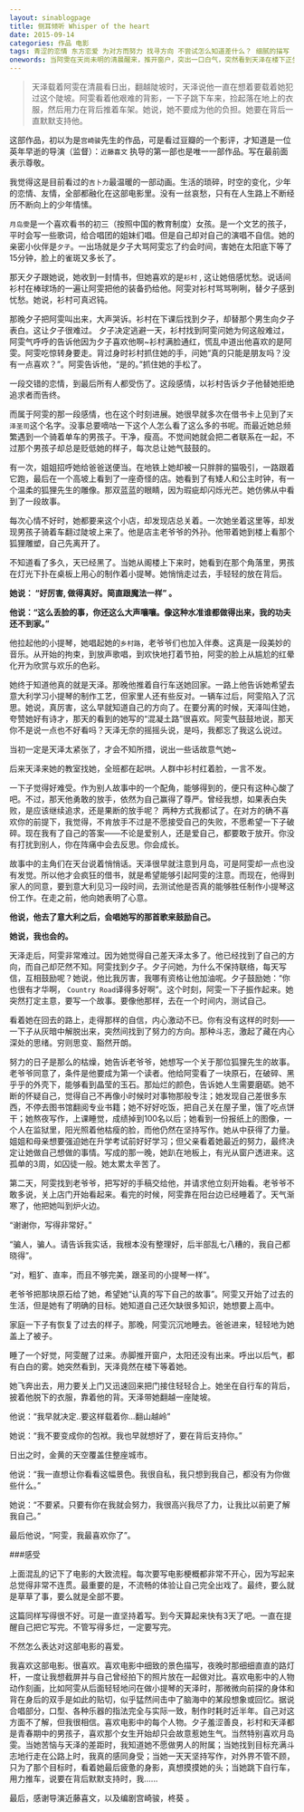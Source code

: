 ```yaml
---
layout: sinablogpage
title: 侧耳倾听 Whisper of the heart
date: 2015-09-14
categories: 作品 电影
tags: 青涩的恋情 东方恋爱 为对方而努力 找寻方向 不尝试怎么知道差什么？ 细腻的描写
onewords: 当阿雯在天尚未明的清晨醒来，推开窗户，突出一口白气，突然看到天泽在楼下正坐在自行车上向她忘来时，我想，这真的是梦吧。可是，这是真的啊~~
---
```

> 天泽载着阿雯在清晨看日出，翻越陡坡时，天泽说他一直在想着要载着她犯过这个陡坡。阿雯看着他艰难的背影，一下子跳下车来，捡起落在地上的衣服，然后用力在背后推着车架。她说，她不要成为他的负担。她要在背后一直默默支持他。


这部作品，初以为是`宫崎骏`先生的作品，可是看过豆瓣的一个影评，才知道是一位英年早逝的导演（监督）：`近藤喜文` 执导的第一部也是唯一一部作品。写在最前面表示尊敬。

我觉得这是目前看过的`吉卜力`最温暖的一部动画。生活的琐碎，时空的变化，少年的恋情、友情，全部都融化在这部电影里。没有一丝哀愁，只有在人生路上不断经历不断向上的少年情愫。

`月岛雯`是一个喜欢看书的初三（按照中国的教育制度）女孩。是一个文艺的孩子，平时会写一些歌词，给合唱团的姐妹们唱。但是自己却对自己的演唱不自信。她的亲密小伙伴是`夕子`。一出场就是夕子大骂阿雯忘了约会时间，害她在太阳底下等了15分钟，脸上的雀斑又多长了。

那天夕子跟她说，她收到一封情书，但她喜欢的是`衫村` , 这让她倍感忧愁。说话间衫村在棒球场的一遍让阿雯把他的装备扔给他。阿雯对衫村骂骂咧咧，替夕子感到忧愁。她说，衫村可真迟钝。

那晚夕子把阿雯叫出来，大声哭诉。衫村在下课后找到夕子，却替那个男生向夕子表白。这让夕子很难过。 夕子决定逃避一天，衫村找到阿雯问她为何这般难过，阿雯气呼呼的告诉他因为夕子喜欢他啊~衫村满脸通红，慌乱中道出他喜欢的是阿雯。阿雯吃惊转身要走。背过身时衫村抓住她的手，问她“真的只能是朋友吗？没有一点喜欢？”。阿雯告诉他，“是的。”抓住她的手松了。

一段交错的恋情，到最后所有人都受伤了。这段感情，以衫村告诉夕子他替她拒绝追求者而告终。

而属于阿雯的那一段感情，也在这个时刻进展。她很早就多次在借书卡上见到了`天泽圣司`这个名字。没事总要嘀咕一下这个人怎么看了这么多的书呢。而最近她总频繁遇到一个骑着单车的男孩子。干净，瘦高。不觉间她就会把二者联系在一起，不过那个男孩子却总是贬低她的样子，每次总让她气鼓鼓的。

有一次，姐姐招呼她给爸爸送便当。在地铁上她却被一只胖胖的猫吸引，一路跟着它跑，最后在一个高坡上看到了一座奇怪的店。她看到了有矮人和公主时钟，有一个温柔的狐狸先生的雕像。那双蓝蓝的眼睛，因为瑕疵却闪烁光芒。她仿佛从中看到了一段故事。

每次心情不好时，她都要来这个小店，却发现店总关着。一次她坐着这里等，却发现男孩子骑着车翻过陡坡上来了。他是店主老爷爷的外孙。他带着她到楼上看那个狐狸雕塑，自己先离开了。

 不知道看了多久，天已经黑了。当她从阁楼上下来时，她看到在那个角落里，男孩在灯光下扑在桌板上用心的制作着小提琴。她悄悄走过去，手轻轻的放在背后。

 **她说： “好厉害, 做得真好。简直跟魔法一样” 。**

 **他说：“这么丢脸的事，你还这么大声嚷嚷。像这种水准谁都做得出来，我的功夫还不到家。”**

他拉起他的小提琴，她唱起她的`乡村路`，老爷爷们也加入伴奏。这真是一段美妙的音乐。从开始的拘束，到放声歌唱，到欢快地打着节拍，阿雯的脸上从尴尬的红晕化开为欣赏与欢乐的色彩。

她终于知道他真的就是天泽。那晚他推着自行车送她回家。一路上他告诉她希望去意大利学习小提琴的制作工艺，但家里人还有些反对。一辆车过后，阿雯陷入了沉思。她说，真厉害，这么早就知道自己的方向了。在要分离的时候，天泽叫住她，夸赞她好有诗才，那天的看到的她写的“混凝土路”很喜欢。阿雯气鼓鼓地说，那天你不是说一点也不好看吗？天泽无奈的摇摇头说，是吗，我都忘了我这么说过。

当初一定是天泽太紧张了，才会不知所措，说出一些话故意气她~

后来天泽来她的教室找她，全班都在起哄。人群中衫村红着脸，一言不发。

一下子觉得好难受。作为别人故事中的一个配角，能够得到的，便只有这种心酸了吧。不过，那天他勇敢的放手，依然为自己赢得了尊严。曾经我想，如果表白失败，是应该继续追求，还是果断的放手呢？ 两种方式我都试了。在对方的确不喜欢你的前提下，我觉得，不肯放手不过是不愿接受自己的失败，不愿希望一下子破碎。现在我有了自己的答案——不论是爱别人，还是爱自己，都要敢于放开。你没有打扰到别人，你在阵痛中会去反思。你会成长。

故事中的主角们在天台说着悄悄话。天泽很早就注意到月岛，可是阿雯却一点也没有发觉。所以他才会疯狂的借书，就是希望能够引起阿雯的注意。而现在，他得到家人的同意，要到意大利见习一段时间，去测试他是否真的能够胜任制作小提琴这份工作。在走之前，他向她表明了心意。

**他说，他去了意大利之后，会唱她写的那首歌来鼓励自己。**

**她说，我也会的。**

天泽走后，阿雯非常难过。因为她觉得自己差天泽太多了。他已经找到了自己的方向，而自己却茫然不知。阿雯找到夕子。夕子问她，为什么不保持联络，每天写信，互相鼓励呢？她说，他比我厉害，我哪有资格让他加油呢。夕子鼓励她：“你也很有才华啊， `Country Road`译得多好啊”。这个时刻，阿雯一下子振作起来。她突然打定主意，要写一个故事。要像他那样，去在一个时间内，测试自己。

看着她在回去的路上，走得那样的自信，内心激动不已。你有没有这样的时刻——一下子从灰暗中解脱出来，突然间找到了努力的方向。那种斗志，激起了藏在内心深处的思绪。穷则思变、豁然开朗。

努力的日子是那么的枯燥，她告诉老爷爷，她想写一个关于那位狐狸先生的故事。老爷爷同意了，条件是他要成为第一个读者。他给阿雯看了一块原石，在破碎、黑乎乎的外壳下，能够看到晶莹的玉石。那灿烂的颜色，告诉她人生需要磨砺。她不断的怀疑自己，觉得自己不再像小时候时对事物那般专注；她发现自己差很多东西，不停去图书馆翻阅专业书籍；她不好好吃饭，把自己关在屋子里，饿了吃点饼干；她熬夜写作，上课睡觉，成绩掉到100名以后；她看到一份报纸上的图像，一个人在监狱里，阳光照着他枯瘦的脸，而他仍然在坚持写作。她从中获得了力量。姐姐和母亲想要强迫她在升学考试前好好学习；但父亲看着她最近的努力，最终决定让她做自己想做的事情。写成的那一晚，她趴在地板上，有光从窗户透进来。这孤单的3周，如囚徒一般。她太累太辛苦了。

第二天，阿雯找到老爷爷，把写好的手稿交给他，并请求他立刻开始看。老爷爷不敢多说，关上店门开始看起来。看完的时候，阿雯靠在阳台边已经睡着了。天气渐寒了，他把她叫到炉火边。

“谢谢你，写得非常好。”

“骗人，骗人。请告诉我实话，我根本没有整理好，后半部乱七八糟的，我自己都晓得”。

“对，粗犷、直率，而且不够完美，跟圣司的小提琴一样”。

老爷爷把那块原石给了她，希望她“认真的写下自己的故事”。阿雯又开始了过去的生活，但是她有了明确的目标。她知道自己还欠缺很多知识，她想要上高中。

家庭一下子有恢复了过去的样子。那晚，阿雯沉沉地睡去。爸爸进来，轻轻地为她盖上了被子。

睡了一个好觉，阿雯醒了过来。赤脚推开窗户，太阳还没有出来。呼出以后气，都有白白的雾。她突然看到，天泽竟然在楼下等着她。

她飞奔出去，用力要关上门又迅速回来把门接住轻轻合上。她坐在自行车的背后，披着他脱下的衣服，靠着他的背。天泽带她翻越一座陡坡。

他说：“我早就决定..要这样载着你...翻山越岭”

她说：“我不要变成你的包袱。我也早就想好了，要在背后支持你。”

日出之时，金黄的天空覆盖住整座城市。

他说：“我一直想让你看看这幅景色。我很自私，我只想到我自己，都没有为你做些什么。”

她说：“不要紧。只要有你在我就会努力，我很高兴我尽了力，让我比以前更了解我自己。”

最后他说，“阿雯，我最喜欢你了”。

###感受

上面混乱的记下了电影的大致流程。每次要写电影梗概都非常不开心，因为写起来总觉得非常不连贯。最重要的是，不流畅的体验让自己完全出戏了。最终，要么就是草草了事，要么就是全部不要。

这篇同样写得很不好。可是一直坚持着写。到今天算起来快有3天了吧。一直在提醒自己把它写完。不管写得多烂，一定要写完。

不然怎么表达对这部电影的喜爱。

我喜欢这部电影。很喜欢。喜欢电影中细致的景色描写，夜晚时那细细直直的路灯杆，一度让我想截屏并与自己曾经拍下的照片放在一起做对比。喜欢电影中的人物动作刻画，比如阿雯从后面轻轻地问在做小提琴的天泽时，那微微向前探的身体和背在身后的双手是如此的贴切，似乎猛然间击中了脑海中的某段想象或回忆。据说合唱部分，口型、各种乐器的指法完全与实际一致，制作时耗时近半年。自己对这方面不了解，但我很相信。喜欢电影中的每个人物。夕子羞涩善良，衫村和天泽都是青春期中的男孩子，喜欢那个女生开始却只会故意惹她生气。当然特别喜欢月岛雯。当她苦恼与天泽的差距时，我知道她不愿做男人的附属；当她找到目标充满斗志地行走在公路上时，我真的感同身受；当她一天天坚持写作，对外界不管不顾，只为了那个目标时，看着她最后疲惫的身影，真想摸摸她的头；当她跳下自行车，用力推车，说要在背后默默支持时，我......

最后，感谢导演近藤喜文，以及编剧宫崎骏，柊葵 。 

